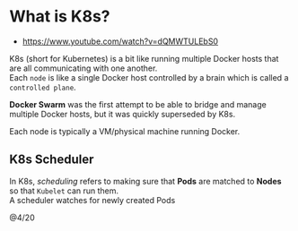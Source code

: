 # What is K8s?

- https://www.youtube.com/watch?v=dQMWTULEbS0

K8s (short for Kubernetes) is a bit like running multiple Docker hosts that are all communicating with one another.  
Each `node` is like a single Docker host controlled by a brain which is called a `controlled plane`.  

**Docker Swarm** was the first attempt to be able to bridge and manage multiple Docker hosts, but it was quickly superseded by K8s.  

Each node is typically a VM/physical machine running Docker.  

## K8s Scheduler

In K8s, _scheduling_ refers to making sure that **Pods** are matched to **Nodes** so that `Kubelet` can run them.  
A scheduler watches for newly created Pods 



@4/20

